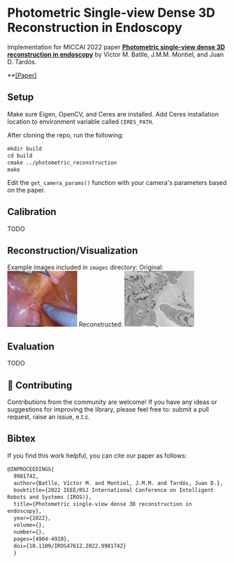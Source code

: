 # Photometric Single-view Dense 3D Reconstruction in Endoscopy

Implementation for MICCAI 2022 paper **[Photometric single-view dense 3D reconstruction in endoscopy](https://ieeexplore.ieee.org/document/9981742)** by Víctor M. Batlle, J.M.M. Montiel, and Juan D. Tardós.

**[\[Paper\]](https://ieeexplore.ieee.org/document/9981742) 


## Setup

Make sure Eigen, OpenCV, and Ceres are installed. Add Ceres installation location to environment variable called `CERES_PATH`.

After cloning the repo, run the following:
```
mkdir build
cd build
cmake ../photometric_reconstruction
make
```
Edit the `get_camera_params()` function with your camera's parameters based on the paper.

## Calibration

TODO

## Reconstruction/Visualization

Example images included in `images` directory:
Original: ![image](images/frame-000055.color.jpg)
Reconstructed: ![image](images/depth_map_cpp.png)

## Evaluation

TODO

## 🤝 Contributing

Contributions from the community are welcome! If you have any ideas or suggestions for improving the library, please feel free to: submit a pull request, raise an issue, e.t.c.

## Bibtex

If you find this work helpful, you can cite our paper as follows:

```
@INPROCEEDINGS{
  9981742,
  author={Batlle, Víctor M. and Montiel, J.M.M. and Tardós, Juan D.},
  booktitle={2022 IEEE/RSJ International Conference on Intelligent Robots and Systems (IROS)}, 
  title={Photometric single-view dense 3D reconstruction in endoscopy}, 
  year={2022},
  volume={},
  number={},
  pages={4904-4910},
  doi={10.1109/IROS47612.2022.9981742}
  }

```